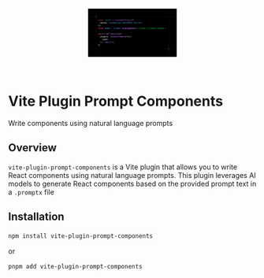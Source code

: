 <p align="center">
	<img width="180" src="https://github.com/jhsu/vite-plugin-prompt-components/blob/main/usage.png?raw=true" alt="Vite Plugin Prompt Component usage">
</p>
<br/>

# Vite Plugin Prompt Components

Write components using natural language prompts

## Overview

`vite-plugin-prompt-components` is a Vite plugin that allows you to write React components using natural language prompts. This plugin leverages AI models to generate React components based on the provided prompt text in a `.promptx` file

## **Installation**

```bash
npm install vite-plugin-prompt-components
```

or

```bash
pnpm add vite-plugin-prompt-components
```